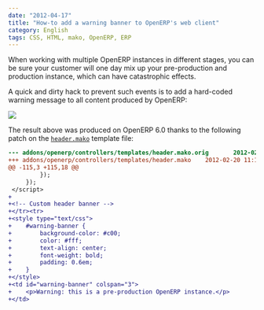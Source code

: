```yaml
---
date: "2012-04-17"
title: "How-to add a warning banner to OpenERP's web client"
category: English
tags: CSS, HTML, mako, OpenERP, ERP
---
```


When working with multiple OpenERP instances in different stages, you can be sure your customer will one day mix up your pre-production and production instance, which can have catastrophic effects.

A quick and dirty hack to prevent such events is to add a hard-coded warning message to all content produced by OpenERP:

![]({attach}openerp-login-screen-with-alert-banner.png)

The result above was produced on OpenERP 6.0 thanks to the following patch on the [`header.mako`](https://bazaar.launchpad.net/~openerp/openobject-client-web/6.0/view/head:/addons/openerp/controllers/templates/header.mako) template file:

```diff
--- addons/openerp/controllers/templates/header.mako.orig       2012-02-20 11:13:08.228864937 +0000
+++ addons/openerp/controllers/templates/header.mako    2012-02-20 11:12:41.361480113 +0000
@@ -115,3 +115,18 @@
         });
     });
 </script>
+
+<!-- Custom header banner -->
+</tr><tr>
+<style type="text/css">
+    #warning-banner {
+        background-color: #c00;
+        color: #fff;
+        text-align: center;
+        font-weight: bold;
+        padding: 0.6em;
+    }
+</style>
+<td id="warning-banner" colspan="3">
+    <p>Warning: this is a pre-production OpenERP instance.</p>
+</td>
```

